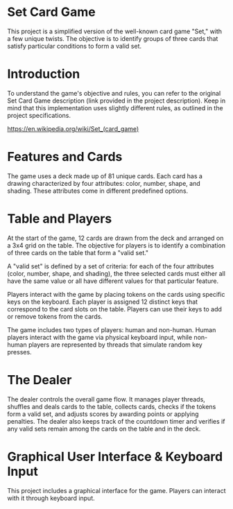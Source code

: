 # Set Card Game
This project is a simplified version of the well-known card game "Set," with a few unique twists. The objective is to identify groups of three cards that satisfy particular conditions to form a valid set.  

# Introduction
To understand the game's objective and rules, you can refer to the original Set Card Game description (link provided in the project description). Keep in mind that this implementation uses slightly different rules, as outlined in the project specifications.  

https://en.wikipedia.org/wiki/Set_(card_game)  

# Features and Cards
The game uses a deck made up of 81 unique cards. Each card has a drawing characterized by four attributes: color, number, shape, and shading. These attributes come in different predefined options.

# Table and Players
At the start of the game, 12 cards are drawn from the deck and arranged on a 3x4 grid on the table. The objective for players is to identify a combination of three cards on the table that form a "valid set."

A "valid set" is defined by a set of criteria: for each of the four attributes (color, number, shape, and shading), the three selected cards must either all have the same value or all have different values for that particular feature.

Players interact with the game by placing tokens on the cards using specific keys on the keyboard. Each player is assigned 12 distinct keys that correspond to the card slots on the table. Players can use their keys to add or remove tokens from the cards.

The game includes two types of players: human and non-human. Human players interact with the game via physical keyboard input, while non-human players are represented by threads that simulate random key presses.

# The Dealer
The dealer controls the overall game flow. It manages player threads, shuffles and deals cards to the table, collects cards, checks if the tokens form a valid set, and adjusts scores by awarding points or applying penalties. The dealer also keeps track of the countdown timer and verifies if any valid sets remain among the cards on the table and in the deck.

# Graphical User Interface & Keyboard Input
This project includes a graphical interface for the game. Players can interact with it through keyboard input.
